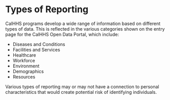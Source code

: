 # Types of Reporting

CalHHS programs develop a wide range of information based on different types of data. This is reflected in the various categories shown on the entry page for the CalHHS Open Data Portal, which include:

* Diseases and Conditions
* Facilities and Services
* Healthcare
* Workforce
* Environment
* Demographics
* Resources

Various types of reporting may or may not have a connection to personal characteristics that would create potential risk of identifying individuals.&#x20;
